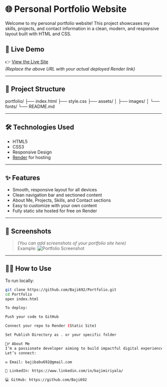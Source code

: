 # 🌐 Personal Portfolio Website

Welcome to my personal portfolio website! This project showcases my skills, projects, and contact information in a clean, modern, and responsive layout built with HTML and CSS.

## 🚀 Live Demo

👉 [View the Live Site](https://bajis-portfolio.onrender.com)  
_(Replace the above URL with your actual deployed Render link)_

---

## 📁 Project Structure

portfolio/
├── index.html
├── style.css
├── assets/
│ ├── images/
│ └── fonts/
└── README.md



---

## 🛠 Technologies Used

- HTML5
- CSS3
- Responsive Design
- [Render](https://render.com/) for hosting

---

## ✨ Features

- Smooth, responsive layout for all devices
- Clean navigation bar and sectioned content
- About Me, Projects, Skills, and Contact sections
- Easy to customize with your own content
- Fully static site hosted for free on Render

---

## 📸 Screenshots

> *(You can add screenshots of your portfolio site here)*  
> Example:
> ![Portfolio Screenshot](assets/images/screenshot.png)

---

## 🧑‍💻 How to Use

To run locally:

```bash
git clone https://github.com/Baji692/Portfolio.git
cd Portfolio
open index.html

To deploy:

Push your code to GitHub

Connect your repo to Render (Static Site)

Set Publish Directory as . or your specific folder

🙋‍♂️ About Me
I’m a passionate developer aiming to build impactful digital experiences.
Let’s connect:

✉️ Email: bajibabu692@gmail.com

💼 LinkedIn: https://www.linkedin.com/in/bajimiriyala/

💻 GitHub: https://github.com/Baji692
